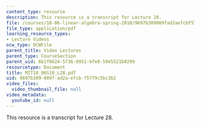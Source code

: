 ```yaml
---
content_type: resource
description: This resource is a transcript for Lecture 28.
file: /courses/18-06-linear-algebra-spring-2010/9697b309089fad2aefcbf5779c5bc3b2_MIT18_06S10_L28.pdf
file_type: application/pdf
learning_resource_types:
- Lecture Videos
ocw_type: OCWFile
parent_title: Video Lectures
parent_type: CourseSection
parent_uid: 6b1f6624-5736-6951-bfe8-5945521b0299
resourcetype: Document
title: MIT18_06S10_L28.pdf
uid: 9697b309-089f-ad2a-efcb-f5779c5bc3b2
video_files:
  video_thumbnail_file: null
video_metadata:
  youtube_id: null
---
```

This resource is a transcript for Lecture 28.

